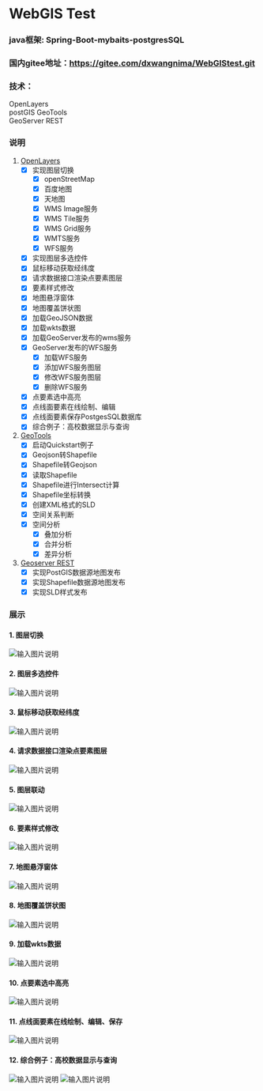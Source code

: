 # WebGIS Test
### java框架: Spring-Boot-mybaits-postgresSQL
### 国内gitee地址：https://gitee.com/dxwangnima/WebGIStest.git
### 技术：
OpenLayers  
postGIS 
GeoTools    
GeoServer REST  

### 说明
1. [OpenLayers](https://openlayers.org/en/latest/apidoc/)
    - [x] 实现图层切换
      - [x] openStreetMap
      - [x] 百度地图
      - [x] 天地图
      - [x] WMS Image服务
      - [x] WMS Tile服务
      - [x] WMS Grid服务
      - [x] WMTS服务
      - [x] WFS服务
    - [x] 实现图层多选控件
    - [x] 鼠标移动获取经纬度
    - [x] 请求数据接口渲染点要素图层
    - [x] 要素样式修改 
    - [x] 地图悬浮窗体
    - [x] 地图覆盖饼状图
    - [x] 加载GeoJSON数据
    - [x] 加载wkts数据  
    - [x] 加载GeoServer发布的wms服务
    - [x] GeoServer发布的WFS服务
      - [x] 加载WFS服务
      - [x] 添加WFS服务图层
      - [x] 修改WFS服务图层
      - [x] 删除WFS服务
    - [x] 点要素选中高亮
    - [x] 点线面要素在线绘制、编辑
    - [x] 点线面要素保存PostgesSQL数据库
    - [x] 综合例子：高校数据显示与查询
2. [GeoTools](http://docs.geotools.org/latest/userguide/tutorial/quickstart/maven.html)
    - [x] 启动Quickstart例子
    - [x] Geojson转Shapefile
    - [x] Shapefile转Geojson
    - [x] 读取Shapefile
    - [x] Shapefile进行Intersect计算
    - [x] Shapefile坐标转换
    - [x] 创建XML格式的SLD
    - [x] 空间关系判断
    - [x] 空间分析
        - [x] 叠加分析
        - [x] 合并分析
        - [x] 差异分析
3. [Geoserver REST](https://docs.geoserver.org/stable/en/user/rest/)
    - [x] 实现PostGIS数据源地图发布
    - [x] 实现Shapefile数据源地图发布
    - [x] 实现SLD样式发布

### 展示
#### 1. 图层切换
![输入图片说明](https://images.gitee.com/uploads/images/2021/0529/163501_8e7de448_4939108.png "屏幕截图.png")
#### 2. 图层多选控件
![输入图片说明](https://images.gitee.com/uploads/images/2021/0529/163533_30fd627e_4939108.png "屏幕截图.png")
#### 3. 鼠标移动获取经纬度
![输入图片说明](https://images.gitee.com/uploads/images/2021/0529/163646_8a4de5ee_4939108.png "屏幕截图.png")
#### 4. 请求数据接口渲染点要素图层
![输入图片说明](https://images.gitee.com/uploads/images/2021/0529/163702_c4ffd01c_4939108.png "屏幕截图.png")
#### 5. 图层联动
![输入图片说明](https://images.gitee.com/uploads/images/2021/0529/163807_39774057_4939108.png "屏幕截图.png")
#### 6. 要素样式修改
![输入图片说明](https://images.gitee.com/uploads/images/2021/0529/163827_a7184669_4939108.png "屏幕截图.png")
#### 7. 地图悬浮窗体
![输入图片说明](https://images.gitee.com/uploads/images/2021/0529/163846_8d1dc79f_4939108.png "屏幕截图.png")
#### 8. 地图覆盖饼状图
![输入图片说明](https://images.gitee.com/uploads/images/2021/0529/163950_86abe0f7_4939108.png "屏幕截图.png")
#### 9. 加载wkts数据 
![输入图片说明](https://images.gitee.com/uploads/images/2021/0529/164002_144d8fe4_4939108.png "屏幕截图.png")
#### 10. 点要素选中高亮
![输入图片说明](https://images.gitee.com/uploads/images/2021/0529/164021_dadcddaa_4939108.png "屏幕截图.png")
#### 11. 点线面要素在线绘制、编辑、保存
![输入图片说明](https://images.gitee.com/uploads/images/2021/0529/164111_88c6ef4f_4939108.png "屏幕截图.png")
#### 12. 综合例子：高校数据显示与查询
![输入图片说明](https://images.gitee.com/uploads/images/2021/0529/164200_0243af12_4939108.png "屏幕截图.png")
![输入图片说明](https://images.gitee.com/uploads/images/2021/0529/164329_d206d9ff_4939108.png "屏幕截图.png")


